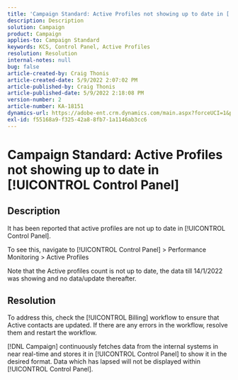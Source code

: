 ```yaml
---
title: 'Campaign Standard: Active Profiles not showing up to date in [!UICONTROL Control Panel]'
description: Description
solution: Campaign
product: Campaign
applies-to: Campaign Standard
keywords: KCS, Control Panel, Active Profiles
resolution: Resolution
internal-notes: null
bug: false
article-created-by: Craig Thonis
article-created-date: 5/9/2022 2:07:02 PM
article-published-by: Craig Thonis
article-published-date: 5/9/2022 2:18:08 PM
version-number: 2
article-number: KA-18151
dynamics-url: https://adobe-ent.crm.dynamics.com/main.aspx?forceUCI=1&pagetype=entityrecord&etn=knowledgearticle&id=3f406c4a-a1cf-ec11-a7b5-00224809c196
exl-id: f55168a9-f325-42a8-8fb7-1a1146ab3cc6
---
```

# Campaign Standard: Active Profiles not showing up to date in [!UICONTROL Control Panel]

## Description


It has been reported that active profiles are not up to date in [!UICONTROL Control Panel].

To see this, navigate to [!UICONTROL Control Panel] > Performance Monitoring > Active Profiles

Note that the Active profiles count is not up to date, the data till 14/1/2022 was showing and no data/update thereafter.


## Resolution


To address this, check the [!UICONTROL Billing] workflow to ensure that Active contacts are updated. If there are any errors in the workflow, resolve them and restart the workflow.

[!DNL Campaign] continuously fetches data from the internal systems in near real-time and stores it in [!UICONTROL Control Panel] to show it in the desired format. Data which has lapsed will not be displayed within [!UICONTROL Control Panel].
